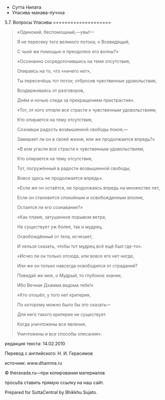 









* Сутта Нипата
* Упасива\-манава\-пуччха


5\.7\. Вопросы Упасивы
\=\=\=\=\=\=\=\=\=\=\=\=\=\=\=\=\=\=\=\=




> «Одинокий, беспомощный,—увы\!—  
> 
> Я не пересеку того великого потока; о Всевидящий,  
> 
> С чьей же помощью я преодолею его волны?»
> 
> 
> «Осознанно сосредоточившись на теме отсутствия,  
> 
> Опираясь на то, что «ничего нет»,  
> 
> Ты пересечёшь тот поток; отбросив чувственные удовольствия,  
> 
> Воздерживаясь от разговоров,  
> 
> Днём и ночью следи за прекращением пристрастия»\.
> 
> 
> «Тот, от кого отпали все страсти к чувственным удовольствиям,  
> 
> Кто опирается на тему отсутствия,  
> 
> Сознавши радость возвышенной свободы покоя,—  
> 
> Замирает ли он в своей жизни, или же продолжается впредь?»
> 
> 
> «В ком угасли все страсти к чувственным удовольствиям,  
> 
> Кто опирается на тему отсутствия,  
> 
> Тот, погружённый в радости возвышенной свободы,  
> 
> Вовсе здесь не продолжается впредь»\.
> 
> 
> «Если же он остаётся, не продолжаясь впредь на множество лет,  
> 
> Если он становится спокойным и освобожденным вполне,  
> 
> Остается ли его сознавание?»
> 
> 
> «Как пламя, затушенное порывом ветра,  
> 
> Не существует уж более, так и мудрец,  
> 
> Освобождённый от тела, исчезает,  
> 
> И нельзя сказать, чтобы тот мудрец всё ещё был где\-то»\.
> 
> 
> «Исчез ли он только отсюда, или вовсе его нет нигде,  
> 
> Или же он только навсегда освободился от страданий?  
> 
> Поведай же мне, о Мудрый, то глубокое знание,  
> 
> Ибо Вечная Дхамма ведома тебе\!»
> 
> 
> «Кто отошёл, у того нет критерия,  
> 
> По которому можно было бы это сказать—  
> 
> Для него такого критерия не существует\.  
> 
> Когда уничтожены все явления,  
> 
> Уничтожены и все способы описания»\.



редакция текста: 14\.02\.2010


Перевод с английского: Н\. И\. Герасимов


источник: www\.dhamma\.ru


© theravada\.ru—при копировании материалов


просьба ставить прямую ссылку на наш сайт\.


Prepared for SuttaCentral by Bhikkhu Sujato\.






